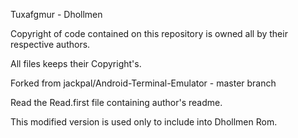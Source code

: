
Tuxafgmur - Dhollmen

Copyright of code contained on this repository
is owned all by their respective authors.

All files keeps their Copyright's.


Forked from jackpal/Android-Terminal-Emulator - master branch

Read the Read.first file containing author's readme.

This modified version is used only to include into Dhollmen Rom.
